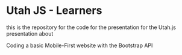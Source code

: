 # Utah JS - Learners

this is the repository for the code for the presentation for the Utah.js presentation about 

Coding a basic Mobile-First website with the Bootstrap API

